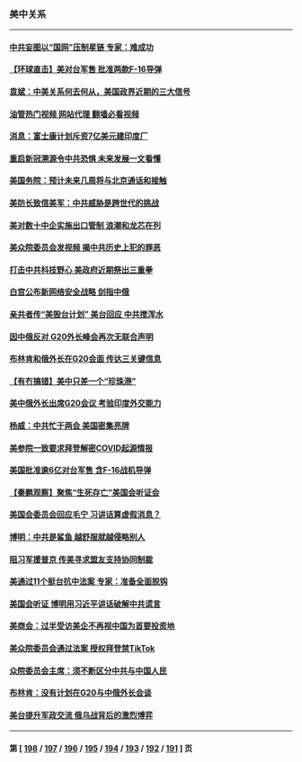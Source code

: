 ### 美中关系
---
#### [中共妄图以“国网”压制星链 专家：难成功](../../pages/nf1412576/n13942178.md?03032045) 
#### [【环球直击】美对台军售 批准两款F-16导弹](../../pages/nf1412576/n13941840.md?03032045) 
#### [袁斌：中美关系何去何从，美国政界近期的三大信号](../../pages/nf1412576/n13942214.md?03032045) 
#### [油管热门视频 网站代理 翻墙必看视频](http://138.2.39.72:81/youtube.html?epic-marker?03032045)
#### [消息：富士康计划斥资7亿美元建印度厂](../../pages/nf1412576/n13942138.md?03032045) 
#### [重启新冠溯源令中共恐惧 未来发展一文看懂](../../pages/nf1412576/n13941816.md?03032045) 
#### [美国务院：预计未来几周将与北京通话和接触](../../pages/nf1412576/n13941886.md?03032045) 
#### [美防长致信美军：中共威胁是跨世代的挑战](../../pages/nf1412576/n13941972.md?03032045) 
#### [美对数十中企实施出口管制 浪潮和龙芯在列](../../pages/nf1412576/n13941870.md?03032045) 
#### [美众院委员会发视频 揭中共历史上犯的罪恶](../../pages/nf1412576/n13941865.md?03032045) 
#### [打击中共科技野心 美政府近期祭出三重拳](../../pages/nf1412576/n13941825.md?03032045) 
#### [白宫公布新网络安全战略 剑指中俄](../../pages/nf1412576/n13941733.md?03032045) 
#### [亲共者传“美毁台计划” 美台回应 中共搅浑水](../../pages/nf1412576/n13941364.md?03032045) 
#### [因中俄反对 G20外长峰会再次无联合声明](../../pages/nf1412576/n13941726.md?03032045) 
#### [布林肯和俄外长在G20会面 传达三关键信息](../../pages/nf1412576/n13941678.md?03032045) 
#### [【有冇搞错】美中只差一个“珍珠港”](../../pages/nf1412576/n13941423.md?03032045) 
#### [美中俄外长出席G20会议 考验印度外交能力](../../pages/nf1412576/n13941393.md?03032045) 
#### [杨威：中共忙于两会 美国密集亮牌](../../pages/nf1412576/n13941154.md?03032045) 
#### [美参院一致要求拜登解密COVID起源情报](../../pages/nf1412576/n13941341.md?03032045) 
#### [美国批准逾6亿对台军售 含F-16战机导弹](../../pages/nf1412576/n13941203.md?03032045) 
#### [【秦鹏观察】聚焦“生死存亡”美国会听证会](../../pages/nf1412576/n13941040.md?03032045) 
#### [美国会委员会回应毛宁 习讲话算虚假消息？](../../pages/nf1412576/n13941031.md?03032045) 
#### [博明：中共是鲨鱼 越舒服就越侵略别人](../../pages/nf1412576/n13940945.md?03032045) 
#### [阻习军援普京 传美寻求盟友支持协同制裁](../../pages/nf1412576/n13940971.md?03032045) 
#### [美通过11个挺台抗中法案 专家：准备全面脱钩](../../pages/nf1412576/n13940906.md?03032045) 
#### [美国会听证 博明用习近平讲话破解中共谎言](../../pages/nf1412576/n13940898.md?03032045) 
#### [美商会：过半受访美企不再视中国为首要投资地](../../pages/nf1412576/n13940578.md?03032045) 
#### [美众院委员会通过法案 授权拜登禁TikTok](../../pages/nf1412576/n13940834.md?03032045) 
#### [众院委员会主席：须不断区分中共与中国人民](../../pages/nf1412576/n13940854.md?03032045) 
#### [布林肯：没有计划在G20与中俄外长会谈](../../pages/nf1412576/n13940782.md?03032045) 
#### [美台提升军政交流 俄乌战背后的激烈博弈](../../pages/nf1412576/n13940114.md?03032045) 

---
#### 第 [ [198](./198.md?03032045) / [197](./197.md?03032045) / [196](./196.md?03032045) / [195](./195.md?03032045) / [194](./194.md?03032045) / [193](./193.md?03032045) / [192](./192.md?03032045) / [191](./191.md?03032045) ] 页
